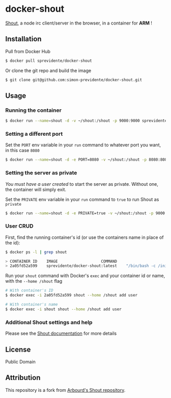 # docker-shout

[Shout](http://shout-irc.com), a node irc client/server in the browser, in a container for **ARM** !


## Installation

Pull from Docker Hub

```bash
$ docker pull sprevidente/docker-shout
```

Or clone the git repo and build the image

```bash
$ git clone git@github.com:simon-previdente/docker-shout.git
```

## Usage

### Running the container

```bash
$ docker run --name=shout -d -v ~/shout:/shout -p 9000:9000 sprevidente/docker-shout
```

### Setting a different port

Set the `PORT` env variable in your `run` command to whatever port you want, in this case `8080`

```bash
$ docker run --name=shout -d -e PORT=8080 -v ~/shout:/shout -p 8080:8080 sprevidente/docker-shout
```

### Setting the server as private

*You must have a user created* to start the server as private. Without one, the container will simply exit.

Set the `PRIVATE` env variable in your `run` command to `true` to run Shout as `private`

```bash
$ docker run --name=shout -d -e PRIVATE=true -v ~/shout:/shout -p 9000:9000 sprevidente/docker-shout
```

### User CRUD

First, find the running container's id (or use the containers name in place of the id):

```bash
$ docker ps -l | grep shout

> CONTAINER ID    IMAGE                   COMMAND
> 2a05fd52a599    sprevidente/docker-shout:latest    "/bin/bash -c /init.sh"
```

Run your `shout` command with Docker's `exec` and your container id or name, with the `--home /shout` flag

```bash
# With container's ID
$ docker exec -i 2a05fd52a599 shout --home /shout add user

# With container's name
$ docker exec -i shout shout --home /shout add user
```

### Additional Shout settings and help

Please see the [Shout documentation](http://shout-irc.com/docs/) for more details

## License

Public Domain


## Attribution

This repository is a fork from [Arbourd's Shout repository](https://github.com/arbourd/docker-shout).
